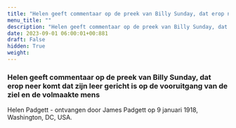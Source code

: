 ```yaml
---
title: "Helen geeft commentaar op de preek van Billy Sunday, dat erop neer komt dat zijn leer gericht is op de vooruitgang van de ziel en de volmaakte mens"
menu_title: ""
description: "Helen geeft commentaar op de preek van Billy Sunday, dat erop neer komt dat zijn leer gericht is op de vooruitgang van de ziel en de volmaakte mens"
date: 2023-09-01 06:00:01+00:881
draft: False
hidden: True
weight:
---
```

### Helen geeft commentaar op de preek van Billy Sunday, dat erop neer komt dat zijn leer gericht is op de vooruitgang van de ziel en de volmaakte mens

Helen Padgett - ontvangen door James Padgett op 9 januari 1918, Washington, DC, USA.
